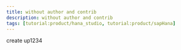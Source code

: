 ```yaml
---
title: without author and contrib
description: without author and contrib
tags: [tutorial:product/hana_studio, tutorial:product/sapHana]
---
```


create
up1234
